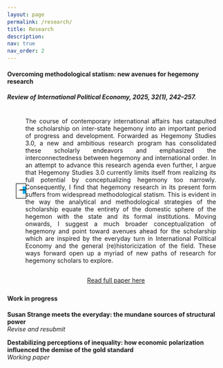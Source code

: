 ```yaml
---
layout: page
permalink: /research/
title: Research
description:
nav: true
nav_order: 2
---
```


#### **Overcoming methodological statism: new avenues for hegemony research** <br> 
##### *Review of International Political Economy*, 2025, 32(1), 242–257.

<div class="publication-container" style="display: flex; align-items: center; margin-top: 25px; padding-left: 20px; padding-right: 20px;">
    <a href="https://doi.org/10.1080/09692290.2024.2401432" target="_blank">
        <img src="/assets/img/RIPE_methodological_statism.jpg" alt="RIPE Methodological Statism" style="width: 200px; margin-right: 20px; border: 1px solid black; display: block; align-self: center;">
    </a>
    <div style="max-width: 100%; text-align: justify;">
        <p>
            The course of contemporary international affairs has catapulted the scholarship on inter-state hegemony into an important period of progress and development. Forwarded as Hegemony Studies 3.0, a new and ambitious research program has consolidated these scholarly endeavors and emphasized the interconnectedness between hegemony and international order. In an attempt to advance this research agenda even further, I argue that Hegemony Studies 3.0 currently limits itself from realizing its full potential by conceptualizing hegemony too narrowly. Consequently, I find that hegemony research in its present form suffers from widespread methodological statism. This is evident in the way the analytical and methodological strategies of the scholarship equate the entirety of the domestic sphere of the hegemon with the state and its formal institutions. Moving onwards, I suggest a much broader conceptualization of hegemony and point toward avenues ahead for the scholarship which are inspired by the everyday turn in International Political Economy and the general (re)historicization of the field. These ways forward open up a myriad of new paths of research for hegemony scholars to explore.
        </p>
    </div>
</div>

<!-- Centered button -->
<div style="display: flex; justify-content: center; align-items: center; margin-top: 15px;">
    <a href="https://doi.org/10.1080/09692290.2024.2401432" target="_blank" 
       class="custom-button">
        Read full paper here
    </a>
</div>

<h4 style="margin-bottom: 20px; margin-top: 25px;">Work in progress</h4>

**Susan Strange meets the everyday: the mundane sources of structural power** <br> 
*Revise and resubmit*

**Destabilizing perceptions of inequality: how economic polarization influenced the demise of the gold standard** <br> 
*Working paper*